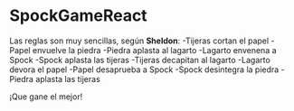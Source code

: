 # SpockGameReact
Las reglas son muy sencillas, según **Sheldon**:
-Tijeras cortan el papel
-Papel envuelve la piedra
-Piedra aplasta al lagarto
-Lagarto envenena a Spock
-Spock aplasta las tijeras
-Tijeras decapitan al lagarto
-Lagarto devora el papel
-Papel desaprueba a Spock
-Spock desintegra la piedra 
-Piedra aplasta las tijeras

¡Que gane el mejor!
